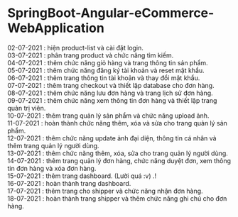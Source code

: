 # SpringBoot-Angular-eCommerce-WebApplication
02-07-2021 : hiện product-list và cài đặt login.<br>
03-07-2021 : phân trang product và chức năng tìm kiếm.<br>
04-07-2021 : thêm chức năng giỏ hàng và trang thông tin sản phẩm.<br>
05-07-2021 : thêm chức năng đăng ký tài khoản và reset mật khẩu.<br>
06-07-2021 : thêm trang thông tin tài khoản và thay đổi mật khẩu.<br>
07-07-2021 : thêm trang checkout và thiết lập database cho đơn hàng.<br>
08-07-2021 : thêm chức năng lưu đơn hàng và trang lịch sử đơn hàng.<br>
09-07-2021 : thêm chức năng xem thông tin đơn hàng và thiết lập trang quản trị viên.<br>
10-07-2021 : thêm trang quản lý sản phẩm và chức năng upload ảnh.<br>
11-07-2021 : hoàn thành chức năng thêm, xóa và sửa cho trang quản lý sản phẩm.<br>
12-07-2021 : thêm chức năng update ảnh đại diện, thông tin cá nhân và thêm trang quản lý người dùng.<br>
13-07-2021 : thêm chức năng thêm, xóa, sửa cho trang quản lý người dùng.<br>
14-07-2021 : thêm trang quản lý đơn hàng, chức năng duyệt đơn, xem thông tin đơn hàng và xóa đơn hàng.<br>
15-07-2021 : thêm trang dashboard. (Lười quá :v) .!<br>
16-07-2021 : hoàn thành trang dashboard.<br>
17-07-2021 : thêm trang cho shipper và chức năng nhận đơn hàng.<br>
18-07-2021 : hoàn thành trang shipper và thêm chức năng ghi chú cho đơn hàng.<br>
